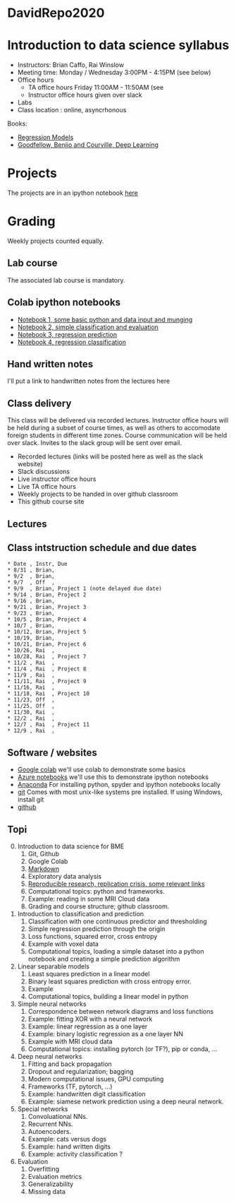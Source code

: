 # DavidRepo2020
# Introduction to data science syllabus

* Instructors: Brian Caffo, Rai Winslow
* Meeting time: Monday / Wednesday 3:00PM - 4:15PM (see below)
* Office hours
  * TA office hours Friday 11:00AM - 11:50AM (see
  * Instructor office hours given over slack
* Labs
* Class location : online, asyncrhonous

Books: 

* [Regression Models](https://leanpub.com/regmods)
* [Goodfellow, Benjio and Courville, Deep Learning](https://www.deeplearningbook.org/) 

# Projects 
The projects are in an ipython notebook [here](https://colab.research.google.com/drive/1uHsNQUcCzsGSjbNy2ypf1XqGceDzyFIN?usp=sharing)

# Grading

Weekly projects counted equally.

## Lab course

The associated lab course is mandatory.

## Colab ipython notebooks

* [Notebook 1, some basic python and data input and munging](https://colab.research.google.com/drive/1oswpzvkRaphIkoTqXqa244kUWBSJfDw5)
* [Notebook 2, simple classification and evaluation](https://colab.research.google.com/drive/1JzktE6vya812O6lbCy7rzrrt1YCAdIfE)
* [Notebook 3, regression prediction](https://colab.research.google.com/drive/1rWDI6uNhLtwN8KPMPt5mhYaPqDixzWbQ)
* [Notebook 4, regression classification](https://colab.research.google.com/drive/1Yc04O2KNHJ5GBFYE2Krt8cwJeNHwfOMb)

## Hand written notes

I'll put a link to handwritten notes from the lectures  here

## Class delivery
This class will be delivered via recorded lectures. Instructor office
hours will be held during a subset of course times, as well as others
to accomodate foreign students in different time zones. Course
communication will be held over slack. Invites to the slack group will
be sent over email.

* Recorded lectures (links will be posted here as well as the slack website)
* Slack discussions
* Live instructor office hours
* Live TA office hours
* Weekly projects to be handed in over github classroom
* This github course site

## Lectures

## Class intstruction schedule and due dates

```
* Date , Instr, Due
* 8/31 , Brian, 
* 9/2  , Brian,
* 9/7  , Off  ,  
* 9/9  , Brian, Project 1 (note delayed due date)
* 9/14 , Brian, Project 2
* 9/16 , Brian, 
* 9/21 , Brian, Project 3
* 9/23 , Brian,
* 10/5 , Brian, Project 4
* 10/7 , Brian,
* 10/12, Brian, Project 5
* 10/19, Brian,
* 10/21, Brian, Project 6
* 10/26, Rai  ,
* 10/28, Rai  , Project 7
* 11/2 , Rai  ,
* 11/4 , Rai  , Project 8
* 11/9 , Rai  ,
* 11/11, Rai  , Project 9
* 11/16, Rai  ,
* 11/18, Rai  , Project 10
* 11/23, Off  ,
* 11/25, Off  , 
* 11/30, Rai  , 
* 12/2 , Rai  ,
* 12/7 , Rai  , Project 11
* 12/9 , Rai  ,
```

## Software / websites
* [Google colab](https://colab.research.google.com/notebooks/intro.ipynb) we'll use colab to demonstrate some basics
* [Azure notebooks](https://notebooks.azure.com/) we'll use this to demonstrate ipython notebooks
* [Anaconda](https://www.anaconda.com/) For installing python, spyder and ipython notebooks locally
* [git](https://git-scm.com/) Comes with most unix-like systems pre installed. If using Windows, install git
* [github](www.github.com)
  

## Topi
0. Introduction to data science for BME
    1. Git, Github
    0. Google Colab
    2. [Markdown](https://www.markdownguide.org/basic-syntax/)
    3. Exploratory data analysis
    4. [Reproducible research, replication crisis, some relevant links](https://github.com/bcaffo/ds4bme/blob/master/reproducible.md)
    5. Computational topics: python and frameworks.
    6. Example: reading in some MRI Cloud data
    7. Grading and course structure; github classroom.
1. Introduction to classification and prediction
    1. Classification with one continuous predictor and thresholding
    2. Simple regression prediction through the origin
    3. Loss functions, squared error, cross entropy
    4. Example with voxel data
    5. Computational topics, loading a simple dataset into a python notebook and creating a simple prediction algorithm
2. Linear separable models
    1. Least squares prediction in a linear model
    2. Binary least squares prediction with cross entropy error.
    3. Example
    4. Computational topics, building a linear model in python
3. Simple neural networks
    1. Correspondence between network diagrams and loss functions
    2. Example: fitting XOR with a neural network
    3. Example: linear regression as a one layer
    4. Example: binary logistic regression as a one layer NN
    5. Example with MRI cloud data 
    6. Computational topics: installing pytorch (or TF?), pip or conda, ...
4. Deep neural networks
    1. Fitting and back propagation
    2. Dropout and regularization; bagging
    3. Modern computational issues, GPU computing
    4. Frameworks (TF, pytorch, ...)
    5. Example: handwritten digit classification
    6. Example: siamese network prediction using a deep neural network.
5. Special networks
    1. Convoluational NNs.
    2. Recurrent NNs.
    3. Autoencoders.
    4. Example: cats versus dogs
    5. Example: hand written digits
    6. Example: activity classification ?
6. Evaluation
    1. Overfitting
    2. Evaluation metrics
    3. Generalizability
    4. Missing data
